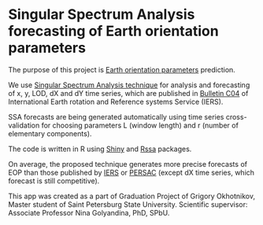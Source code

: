 # Singular Spectrum Analysis forecasting of Earth orientation parameters

The purpose of this project is [Earth orientation parameters](https://www.iers.org/IERS/EN/Science/EarthRotation/EOP.html) prediction.

We use [Singular Spectrum Analysis technique](https://www.crcpress.com/Analysis-of-Time-Series-Structure-SSA-and-Related-Techniques/Golyandina-Nekrutkin-Zhigljavsky/p/book/9781584881940) for analysis and forecasting of x, y, LOD, dX and dY time series, which are published in [Bulletin C04](http://hpiers.obspm.fr/iers/eop/eopc04/eopc04_IAU2000.62-now) of International Earth rotation and Reference systems Service (IERS).

SSA forecasts are being generated automatically using time series cross-validation for choosing parameters L (window length) and r (number of elementary components).

The code is written in R using [Shiny](https://shiny.rstudio.com) and [Rssa](http://github.com/asl/rssa) packages.

On average, the proposed technique generates more precise forecasts of EOP than those published by [IERS](https://www.iers.org/IERS/EN/Publications/Bulletins/bulletins.html) or [PERSAC](http://www.gao.spb.ru/english/as/persac/) (except dX time series, which forecast is still competitive).

This app was created as a part of Graduation Project of Grigory Okhotnikov, Master student of Saint Petersburg State University. Scientific supervisor: Associate Professor Nina Golyandina, PhD, SPbU.
